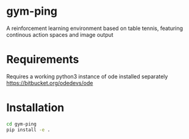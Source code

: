 # gym-ping
A reinforcement learning environment based on table tennis, featuring continous action spaces and image output

# Requirements
Requires a working python3 instance of ode installed separately
https://bitbucket.org/odedevs/ode

# Installation

```bash
cd gym-ping
pip install -e .
```
